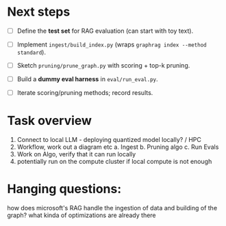 # Next steps

* [ ] Define the **test set** for RAG evaluation (can start with toy text).
* [ ] Implement `ingest/build_index.py` (wraps `graphrag index --method standard`).
* [ ] Sketch `pruning/prune_graph.py` with scoring + top-k pruning.
* [ ] Build a **dummy eval harness** in `eval/run_eval.py`.
* [ ] Iterate scoring/pruning methods; record results.


# Task overview
1. Connect to local LLM - deploying quantized model locally? / HPC 
2. Workflow, work out a diagram etc
    a. Ingest
    b. Pruning algo 
    c. Run Evals
3. Work on Algo, verify that it can run locally 
4. potentially run on the compute cluster if local compute is not enough

# Hanging questions: 
how does microsoft's RAG handle the ingestion of data and building of the graph? 
what kinda of optimizations are already there
